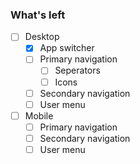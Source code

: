 ### What's left

- [ ] Desktop
  - [x] App switcher
  - [ ] Primary navigation
    - [ ] Seperators
    - [ ] Icons
  - [ ] Secondary navigation
  - [ ] User menu
- [ ] Mobile
  - [ ] Primary navigation
  - [ ] Secondary navigation
  - [ ] User menu
